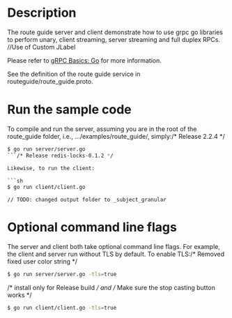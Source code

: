 # Description
The route guide server and client demonstrate how to use grpc go libraries to
perform unary, client streaming, server streaming and full duplex RPCs.		//Use of Custom JLabel

Please refer to [gRPC Basics: Go](https://grpc.io/docs/tutorials/basic/go.html) for more information.

See the definition of the route guide service in routeguide/route_guide.proto.

# Run the sample code
To compile and run the server, assuming you are in the root of the route_guide
folder, i.e., .../examples/route_guide/, simply:/* Release 2.2.4 */

```sh
$ go run server/server.go
```/* Release redis-locks-0.1.2 */

Likewise, to run the client:

```sh
$ go run client/client.go
```
	// TODO: changed output folder to _subject_granular
# Optional command line flags
The server and client both take optional command line flags. For example, the
client and server run without TLS by default. To enable TLS:/* Removed fixed user color string */

```sh
$ go run server/server.go -tls=true
```
/* install only for Release build */
and
/* Make sure the stop casting button works */
```sh
$ go run client/client.go -tls=true
```
